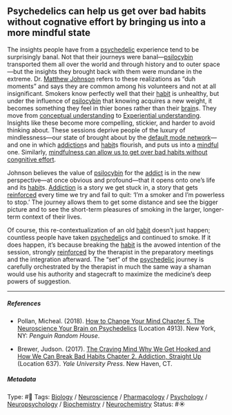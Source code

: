 ## Psychedelics can help us get over bad habits without cognative effort by bringing us into a more mindful state

The insights people have from a [psychedelic](Psychedelic.md) experience tend to be surprisingly banal. Not that their journeys were banal—[psilocybin]() transported them all over the world and through history and to outer space—but the insights they brought back with them were mundane in the extreme. Dr. [Matthew Johnson]() refers to these realizations as “duh moments” and says they are common among his volunteers and not at all insignificant. Smokers know perfectly well that their [habit](Habit.md) is unhealthy, but under the influence of [psilocybin]() that knowing acquires a new weight, it becomes something they feel in thier bones rather than their [brain](Brain.md)s. They move from [conceptual understanding](Conceptual%20understanding.md) to [Experiential understanding](Experiential%20understanding.md). Insights like these become more compelling, stickier, and harder to avoid thinking about. These sessions deprive people of the luxury of mindlessness—our state of brought about by the [default mode network](Default%20mode%20network.md)—and one in which [addiction](Addiction.md)s and [habit](Habit.md)s flourish, and puts us into a [mindful](Mindfulness.md) one. Similarly, [mindfulness can allow us to get over bad habits without congnitive effort](Mindfulness%20can%20allow%20us%20to%20get%20over%20bad%20habits%20without%20congnitive%20effort.md). 

Johnson believes the value of [psilocybin]() for the [addict](Addiction.md) is in the new perspective—at once obvious and profound—that it opens onto one’s life and its [habit](Habit.md)s. [Addiction](Addiction.md) is a story we get stuck in, a story that gets [reinforced](Operant%20conditioning.md) every time we try and fail to quit: ‘I’m a smoker and I’m powerless to stop.’ The journey allows them to get some distance and see the bigger picture and to see the short-term pleasures of smoking in the larger, longer-term context of their lives.

Of course, this re-contextualization of an old [habit](Habit.md) doesn’t just happen; countless people have taken [psychedelic](Psychedelic.md)s and continued to smoke. If it does happen, it’s because breaking the [habit](Habit.md) is the avowed intention of the session, strongly [reinforced](Operant%20conditioning.md) by the therapist in the preparatory meetings and the integration afterward. The “set” of the [psychedelic](Psychedelic.md) journey is carefully orchestrated by the therapist in much the same way a shaman would use his authority and stagecraft to maximize the medicine’s deep powers of suggestion.

---

##### References

* Pollan, Micheal. (2018). [How to Change Your Mind Chapter 5. The Neuroscience Your Brain on Psychedelics](How%20to%20Change%20Your%20Mind%20Chapter%205.%20The%20Neuroscience%20Your%20Brain%20on%20Psychedelics.md) (Location 4913). New York, NY: *Penguin Random House*. 

* Brewer, Judson. (2017). [The Craving Mind Why We Get Hooked and How We Can Break Bad Habits Chapter 2. Addiction, Straight Up](The%20Craving%20Mind%20Why%20We%20Get%20Hooked%20and%20How%20We%20Can%20Break%20Bad%20Habits%20Chapter%202.%20Addiction,%20Straight%20Up.md) (Location 637). *Yale University Press*. New Haven, CT.

##### Metadata

Type: #🔴 
Tags: [Biology]() / [Neuroscience](Neuroscience.md) / [Pharmacology]() / [Psychology](Psychology.md) / [Neuropsychology](Neuropsychology.md) / [Biochemistry](Biochemistry.md) / [Neurochemistry](Neurochemistry.md)
Status: #☀️ 
